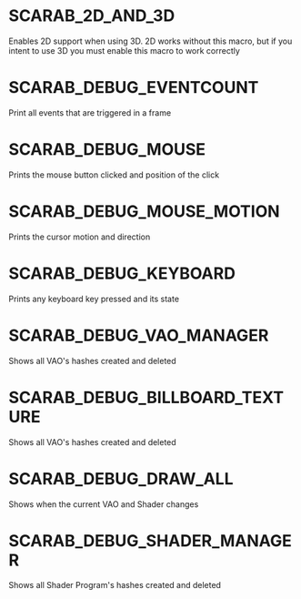 # SCARAB_2D_AND_3D
Enables 2D support when using 3D. 2D works without this macro, but if you intent to use 3D you must enable this macro to work correctly

# SCARAB_DEBUG_EVENTCOUNT
Print all events that are triggered in a frame

# SCARAB_DEBUG_MOUSE
Prints the mouse button clicked and position of the click

# SCARAB_DEBUG_MOUSE_MOTION
Prints the cursor motion and direction

# SCARAB_DEBUG_KEYBOARD
Prints any keyboard key pressed and its state

# SCARAB_DEBUG_VAO_MANAGER
Shows all VAO's hashes created and deleted

# SCARAB_DEBUG_BILLBOARD_TEXTURE
Shows all VAO's hashes created and deleted

# SCARAB_DEBUG_DRAW_ALL
Shows when the current VAO and Shader changes

# SCARAB_DEBUG_SHADER_MANAGER
Shows all Shader Program's hashes created and deleted
